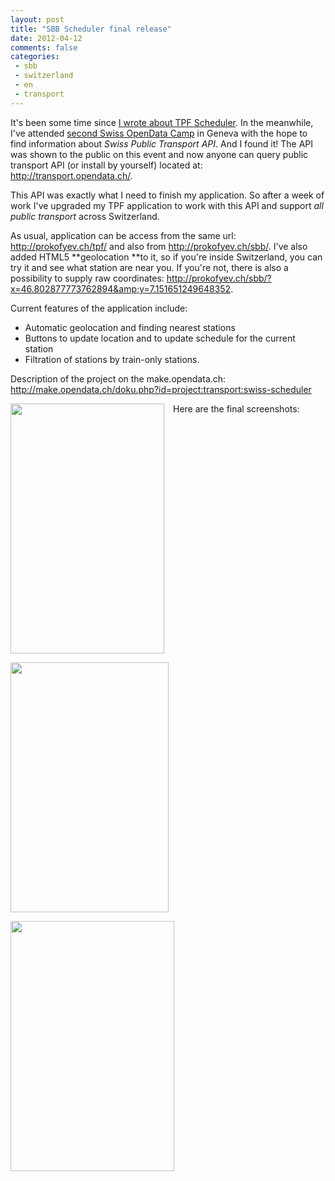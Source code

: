 ```yaml
---
layout: post
title: "SBB Scheduler final release"
date: 2012-04-12
comments: false
categories:
 - sbb
 - switzerland
 - en
 - transport
---
```



It's been some time since <a href="http://blog.prokofyev.ch/2012/03/tpf-mobile-app.html">I wrote about TPF Scheduler</a>. In the meanwhile, I've attended <a href="http://make.opendata.ch/doku.php?id=event:2012-03">second Swiss OpenData Camp</a> in Geneva with the hope to find information about <i>Swiss Public Transport API</i>. And I found it! The API was shown to the public on this event and now anyone can query public transport API (or install by yourself) located at: <a href="http://transport.opendata.ch/">http://transport.opendata.ch/</a>.

This API was exactly what I need to finish my application. So after a week of work I've upgraded my TPF application to work with this API and support <i>all public transport</i> across Switzerland.

As usual, application can be access from the same url: <a href="http://prokofyev.ch/tpf/">http://prokofyev.ch/tpf/</a> and also from <a href="http://prokofyev.ch/sbb/">http://prokofyev.ch/sbb/</a>.
I've also added HTML5 **geolocation **to it, so if you're inside Switzerland, you can try it and see what station are near you. If you're not, there is also a possibility to supply raw coordinates:
<a href="http://prokofyev.ch/sbb/?x=46.802877773762894&amp;y=7.151651249648352">http://prokofyev.ch/sbb/?x=46.802877773762894&amp;y=7.151651249648352</a>.

Current features of the application include:

<ul style="text-align: left;"><li>Automatic geolocation and finding nearest stations</li><li>Buttons to update location and to update schedule for the current station</li><li>Filtration of stations by train-only stations.</li></ul>
Description of the project on the make.opendata.ch: <a href="http://make.opendata.ch/doku.php?id=project:transport:swiss-scheduler">http://make.opendata.ch/doku.php?id=project:transport:swiss-scheduler</a>

Here are the final screenshots:
<a href="http://4.bp.blogspot.com/-yMRhCo-bXO4/T4XnoNmDI_I/AAAAAAAADro/HZUL0-N8hSo/s1600/screenshot1.png" imageanchor="1" style="float: left; margin-bottom: 1em; margin-right: 1em;"><img border="0" height="400" src="http://4.bp.blogspot.com/-yMRhCo-bXO4/T4XnoNmDI_I/AAAAAAAADro/HZUL0-N8hSo/s400/screenshot1.png" width="246" /></a><a href="http://4.bp.blogspot.com/-TRXakuFaW8o/T4XnpPNNHNI/AAAAAAAADrw/4FyT_mkRl0Y/s1600/screenshot2.png" imageanchor="1" style="float: left; margin-bottom: 1em; margin-right: 1em;"><img border="0" height="400" src="http://4.bp.blogspot.com/-TRXakuFaW8o/T4XnpPNNHNI/AAAAAAAADrw/4FyT_mkRl0Y/s400/screenshot2.png" width="253" /></a><a href="http://3.bp.blogspot.com/-IBo5kz-E9Hk/T4XnqJ889OI/AAAAAAAADr4/Dk4SO--l0Lo/s1600/screenshot3.png" imageanchor="1" style="clear: left; float: left; margin-bottom: 1em; margin-right: 1em;"><img border="0" height="400" src="http://3.bp.blogspot.com/-IBo5kz-E9Hk/T4XnqJ889OI/AAAAAAAADr4/Dk4SO--l0Lo/s400/screenshot3.png" width="262" /></a>


